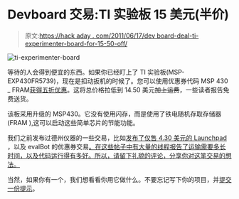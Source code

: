 # Devboard 交易:TI 实验板 15 美元(半价)

> 原文:[https://hack aday . com/2011/06/17/dev board-deal-ti-experimenter-board-for-15-50-off/](https://hackaday.com/2011/06/17/devboard-deal-ti-experimenter-board-for-15-50-off/)

![](../Images/e5e333c5189bb2cc61b7ca07034b9955.png "ti-experimenter-board")

等待的人会得到便宜的东西。如果你已经盯上了 TI 实验板(MSP-EXP430FR5739)，现在是扣动扳机的时候了。您可以使用优惠券代码 MSP 430 _ FRAM[获得五折优惠](http://e2e.ti.com/support/microcontrollers/msp43016-bit_ultra-low_power_mcus/f/166/p/117134/416050.aspx#416050)。这将总价格拉低到 14.50 美元~~加上运费~~，一些读者报告免费送货。

该板采用升级的 MSP430。它没有使用闪存，而是使用了铁电随机存取存储器(FRAM ),这可以启动这些简单芯片的节能功能。

我们之前发布过德州仪器的一些交易，比如[发布了仅售 4.30 美元的 Launchpad](http://hackaday.com/2010/06/22/ti-makes-a-big-bid-for-the-hobby-market/) ，以及 evalBot 的优惠券交易[。在这些帖子中有大量的线程报告了运输需要多长时间，以及代码运行得有多好。所以，请留下礼貌的评论，分享你对这笔交易的想法。](http://hackaday.com/2010/10/04/125-off-the-evalbot-is-a-steal/)

当然，如果你有一个，我们想看看你用它做什么。不要忘记写下你的项目，并[提交一份提示](http://hackaday.com/contact-hack-a-day/)。